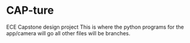 # CAP-ture
ECE Capstone design project
This is where the python programs for the app/camera will go all other files will be branches.
